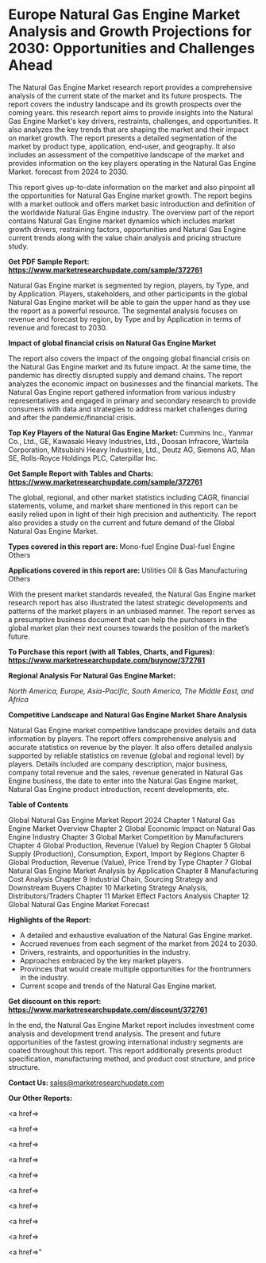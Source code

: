 # Europe Natural Gas Engine Market Analysis and Growth Projections for 2030: Opportunities and Challenges Ahead

The Natural Gas Engine Market research report provides a comprehensive analysis of the current state of the market and its future prospects. The report covers the industry landscape and its growth prospects over the coming years. this research report aims to provide insights into the Natural Gas Engine Market's key drivers, restraints, challenges, and opportunities. It also analyzes the key trends that are shaping the market and their impact on market growth. The report presents a detailed segmentation of the market by product type, application, end-user, and geography. It also includes an assessment of the competitive landscape of the market and provides information on the key players operating in the Natural Gas Engine Market. forecast from 2024 to 2030.

This report gives up-to-date information on the market and also pinpoint all the opportunities for Natural Gas Engine market growth. The report begins with a market outlook and offers market basic introduction and definition of the worldwide Natural Gas Engine industry. The overview part of the report contains Natural Gas Engine market dynamics which includes market growth drivers, restraining factors, opportunities and Natural Gas Engine current trends along with the value chain analysis and pricing structure study.

<strong><b>Get PDF Sample Report: <a href=https://www.marketresearchupdate.com/sample/372761>https://www.marketresearchupdate.com/sample/372761</a></b></strong>

Natural Gas Engine market is segmented by region, players, by Type, and by Application. Players, stakeholders, and other participants in the global Natural Gas Engine market will be able to gain the upper hand as they use the report as a powerful resource. The segmental analysis focuses on revenue and forecast by region, by Type and by Application in terms of revenue and forecast to 2030.

<strong><b>Impact of global financial crisis on Natural Gas Engine Market</b></strong>

The report also covers the impact of the ongoing global financial crisis on the Natural Gas Engine market and its future impact. At the same time, the pandemic has directly disrupted supply and demand chains. The report analyzes the economic impact on businesses and the financial markets. The Natural Gas Engine report gathered information from various industry representatives and engaged in primary and secondary research to provide consumers with data and strategies to address market challenges during and after the pandemic/financial crisis.

<strong><b>Top Key Players of the Natural Gas Engine Market:
</b></strong>Cummins Inc., Yanmar Co., Ltd., GE, Kawasaki Heavy Industries, Ltd., Doosan Infracore, Wartsila Corporation, Mitsubishi Heavy Industries, Ltd., Deutz AG, Siemens AG, Man SE, Rolls-Royce Holdings PLC, Caterpillar Inc.<strong><b>
</b></strong>

<strong><b>Get Sample Report with Tables and Charts: <a href=https://www.marketresearchupdate.com/sample/372761>https://www.marketresearchupdate.com/sample/372761</a></b></strong>

The global, regional, and other market statistics including CAGR, financial statements, volume, and market share mentioned in this report can be easily relied upon in light of their high precision and authenticity. The report also provides a study on the current and future demand of the Global Natural Gas Engine Market.

<strong><b>Types covered in this report are:
</b></strong>Mono-fuel Engine
Dual-fuel Engine
Others<strong><b>
</b></strong>

<strong><b>Applications covered in this report are:
</b></strong>Utilities
Oil & Gas
Manufacturing
Others<strong><b>
</b></strong>

With the present market standards revealed, the Natural Gas Engine market research report has also illustrated the latest strategic developments and patterns of the market players in an unbiased manner. The report serves as a presumptive business document that can help the purchasers in the global market plan their next courses towards the position of the market’s future.

<strong><b>To Purchase this report (with all Tables, Charts, and Figures): <a href=https://www.marketresearchupdate.com/buynow/372761>https://www.marketresearchupdate.com/buynow/372761</a></b></strong>

<strong><b>Regional Analysis For Natural Gas Engine Market:</b></strong>

<em><i>North America, Europe, Asia-Pacific, South America, The Middle East, and Africa</i></em>

<strong><b>Competitive Landscape and Natural Gas Engine Market Share Analysis</b></strong>

Natural Gas Engine market competitive landscape provides details and data information by players. The report offers comprehensive analysis and accurate statistics on revenue by the player. It also offers detailed analysis supported by reliable statistics on revenue (global and regional level) by players. Details included are company description, major business, company total revenue and the sales, revenue generated in Natural Gas Engine business, the date to enter into the Natural Gas Engine market, Natural Gas Engine product introduction, recent developments, etc.

<strong><b>Table of Contents</b></strong>

Global Natural Gas Engine Market Report 2024
Chapter 1 Natural Gas Engine Market Overview
Chapter 2 Global Economic Impact on Natural Gas Engine Industry
Chapter 3 Global Market Competition by Manufacturers
Chapter 4 Global Production, Revenue (Value) by Region
Chapter 5 Global Supply (Production), Consumption, Export, Import by Regions
Chapter 6 Global Production, Revenue (Value), Price Trend by Type
Chapter 7 Global Natural Gas Engine Market Analysis by Application
Chapter 8 Manufacturing Cost Analysis
Chapter 9 Industrial Chain, Sourcing Strategy and Downstream Buyers
Chapter 10 Marketing Strategy Analysis, Distributors/Traders
Chapter 11 Market Effect Factors Analysis
Chapter 12 Global Natural Gas Engine Market Forecast

<strong><b>Highlights of the Report:</b></strong>

- A detailed and exhaustive evaluation of the Natural Gas Engine market.
- Accrued revenues from each segment of the market from 2024 to 2030.
- Drivers, restraints, and opportunities in the industry.
- Approaches embraced by the key market players.
- Provinces that would create multiple opportunities for the frontrunners in the industry.
- Current scope and trends of the Natural Gas Engine market.

<strong><b>Get discount on this report: <a href=https://www.marketresearchupdate.com/discount/372761>https://www.marketresearchupdate.com/discount/372761</a></b></strong>

In the end, the Natural Gas Engine Market report includes investment come analysis and development trend analysis. The present and future opportunities of the fastest growing international industry segments are coated throughout this report. This report additionally presents product specification, manufacturing method, and product cost structure, and price structure.

<strong><b>Contact Us:
</b></strong>sales@marketresearchupdate.com

<strong>Our Other Reports:</strong>

<a href=></a>

<a href=></a>

<a href=></a>

<a href=></a>

<a href=></a>

<a href=></a>

<a href=></a>

<a href=></a>

<a href=></a>

<a href=></a>"
